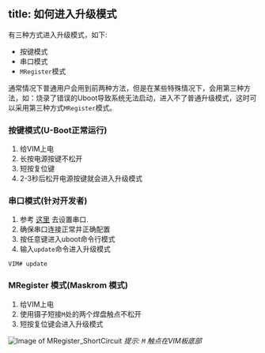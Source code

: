title: 如何进入升级模式
---

有三种方式进入升级模式，如下:

* 按键模式
* 串口模式
* `MRegister`模式

通常情况下普通用户会用到前两种方法，但是在某些特殊情况下，会用第三种方法，如：烧录了错误的Uboot导致系统无法启动，进入不了普通升级模式，这时可以采用第三种方式`MRegister`模式。

### 按键模式(U-Boot正常运行)
1. 给VIM上电
2. 长按电源按键不松开
3. 短按复位键
4. 2-3秒后松开电源按键就会进入升级模式


### 串口模式(针对开发者)
1. 参考 [这里](/zh-cn/vim/SetupSerialTool.html) 去设置串口.
2. 确保串口连接正常并正确配置
3. 按任意键进入uboot命令行模式
4. 输入`update`命令进入升级模式
```
VIM# update
```


### MRegister 模式(Maskrom 模式)
1. 给VIM上电
2. 使用镊子短接`M`处的两个焊盘触点不松开
3. 短按复位键会进入升级模式

![Image of MRegister_ShortCircuit](/images/vim/MRegister_ShortCircuit.png)
*提示:  `M` 触点在VIM板底部*

